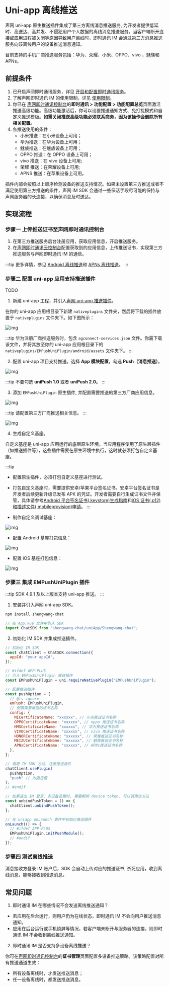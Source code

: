 # Uni-app 离线推送

声网 uni-app 原生推送插件集成了第三方离线消息推送服务, 为开发者提供低延时、高送达、高并发、不侵犯用户个人数据的离线消息推送服务。当客户端断开连接或应用进程被关闭等原因导致用户离线时，即时通讯 IM 会通过第三方消息推送服务向该离线用户的设备推送消息通知。

目前支持的手机厂商推送服务包括：华为、荣耀、小米、OPPO、vivo ，魅族和 APNs。

## 前提条件

1. 已开启声网即时通讯服务，详见 [开启和配置即时通讯服务](/docs/sdk/applet/enable_im.html)。
2. 了解声网即时通讯 IM 的使用限制，详见 [使用限制](/docs/sdk/applet/limitation.html)。
3. 你已在 [声网即时通讯控制台](https://console.easemob.com/user/login)的**即时通讯 > 功能配置 > 功能配置总览**页面激活推送高级功能。高级功能激活后，你可以设置推送通知方式、免打扰模式和自定义推送模板。**如需关闭推送高级功能必须联系商务，因为该操作会删除所有相关配置。**
4. 各推送使用的条件：
   - 小米推送：在小米设备上可用；
   - 华为推送：在华为设备上可用；
   - 魅族推送：在魅族设备上可用；
   - OPPO 推送：在 OPPO 设备上可用；
   - vivo 推送：在 vivo 设备上可用;
   - 荣耀 推送：在荣耀设备上可用;
   - APNS 推送：在苹果设备上可用。

插件内部会按照以上顺序检测设备的推送支持情况。如果未设置第三方推送或者不满足使用第三方推送的条件，声网 IM SDK 会通过一些保活手段尽可能的保持与声网服务器的长连接，以确保消息及时送达。

## 实现流程

### 步骤一 上传推送证书至声网即时通讯控制台

1. 在第三方推送服务后台注册应用，获取应用信息，开启推送服务。
2. 在[声网即时通讯云控制台](https://console.easemob.com/user/login)配置获取到的应用信息，上传推送证书，实现第三方推送服务与声网即时通讯 IM 的通信。

:::tip
更多详情，参见 [Android 离线推送](/docs/sdk/android/push/push_fcm.html)和 [APNs 离线推送](/docs/sdk/ios/push/push_apns.html)。
:::

### 步骤二 配置 uni-app 应用支持推送插件

TODO

1. 新建 uni-app 工程，并引入[声网 uni-app 推送插件](https://downloadsdk.easemob.com/downloads/WEB_SDK/EMPushUniPlugin_V1.0.0.zip)。

在你的 uni-app 应用根目录下新建 `nativeplugins` 文件夹，然后将下载的插件放置于 `nativeplugins` 文件夹下。如下图所示：

![img](/images/applet/push_tip.png)

:::tip
华为注册厂商推送服务时，包含 `agconnect-services.json` 文件。你需下载该文件，并将其放至你的 uni-app 应用根目录下的 `nativeplugins/EMPushUniPlugin/android/assets` 文件夹下。
:::

2. 配置 uni-app 项目支持推送。选择 **App 模块配置**，勾选 **Push（消息推送）**。

![img](/images/applet/push_tip1.png)

:::tip
不要勾选 **uniPush 1.0** 或者 **uniPush 2.0**。
:::

3. 添加 `EMPushUniPlugin` 原生插件, 并配置需要推送的第三方厂商应用信息。

![img](/images/applet/push_tip2.png)

:::tip
请配置第三方厂商推送相关信息。
:::

![img](/images/applet/push_tip3.png)

4. 生成自定义基座。

自定义基座是 uni-app 应用运行的底层原生环境。当应用程序使用了原生层插件（如推送插件等），这些插件需要在原生环境中执行，这时就必须打包自定义基座。

:::tip

- 配置原生插件，必须打包自定义基座进行测试。
- 打包自定义基座时，需要提供安卓/苹果平台签名证书。安卓平台签名证书是开发者后续更新升级已发布 APK 的凭证。开发者需要自行生成证书文件并保管，具体请参考[Android 平台签名证书(.keystore)生成指南](https://ask.dcloud.net.cn/article/35777)和[iOS 证书(.p12)和描述文件(.mobileprovision)申请](https://ask.dcloud.net.cn/article/152)。
  :::

- 制作自定义调试基座：

![img](/images/applet/push_tip4.png)

- 配置 Android 基座打包信息：

![img](/images/applet/push_tip5.png)

- 配置 iOS 基座打包信息：

![img](/images/applet/push_tip6.png)

### 步骤三 集成 EMPushUniPlugin 插件

:::tip
SDK 4.9.1 及以上版本支持 uni-app 推送。
:::

1. 安装并引入声网 uni-app SDK。

```bash
npm install shengwang-chat
```

```javascript
// 在 App.vue 文件中引入 SDK
import ChatSDK from "shengwang-chat/uniApp/Shengwang-chat";
```

2. 初始化 IM SDK 并集成推送插件。

```javascript
// 初始化 IM SDK
const chatClient = ChatSDK.connection({
  appId: "your appId",
});

// #ifdef APP-PLUS
// 引入 EMPushUniPlugin 推送插件
const EMPushUniPlugin = uni.requireNativePlugin("EMPushUniPlugin");

// 配置推送插件
const pushOption = {
  // @ts-ignore
  emPush: EMPushUniPlugin,
  // 配置需要推送的证书名称
  config: {
    MICertificateName: "xxxxxx", // 小米推送证书名称
    OPPOCertificateName: "xxxxxx", // oppo 推送证书名称
    HMSCertificateName: "xxxxxx", // 华为推送证书名称
    VIVOCertificateName: "xxxxxx", // vivo 推送证书名称
    HONORCertificateName: "xxxxxx", // 荣耀推送证书名称
    MEIZUCertificateName: "xxxxxx", // 魅族推送证书名称
    APNsCertificateName: "xxxxxx", // APNs推送证书名称
  },
};

// 调用 IM SDK 方法，注册推送插件
chatClient.usePlugin(
  pushOption,
  "push" // 为固定值
);
// #endif

// 如果退出 IM 登录、多设备互踢时, 需要解绑 device token, 可以调用该方法
const unbindPushToken = () => {
  chatClient.unbindPushToken();
};

// 在 uniapp onLaunch 事件中初始化推送插件
onLaunch(() => {
  // #ifdef APP-PLUS
  EMPushUniPlugin.initPushModule();
  // #endif
});
```

### 步骤四 测试离线推送

消息接收方登录 IM 账户后，SDK 会自动上传对应的推送证书, 杀死应用，收到离线消息，能够接收到推送消息。

## 常见问题

1. 即时通讯 IM 在哪些情况不会发送离线推送通知？

- 若应用在后台运行，则用户仍为在线状态，即时通讯 IM 不会向用户推送消息通知。
- 应用在后台运行或手机锁屏等情况，若客户端未断开与服务器的连接，则即时通讯 IM 不会收到离线推送通知。

2. 即时通讯 IM 是否支持多设备离线推送？

你可在[声网即时通讯控制台](https://console.easemob.com/user/login)的**证书管理**页面配置多设备推送策略。该策略配置对所有推送通道生效：

- 所有设备离线时，才发送推送消息；
- 任一设备离线时，都发送推送消息。
